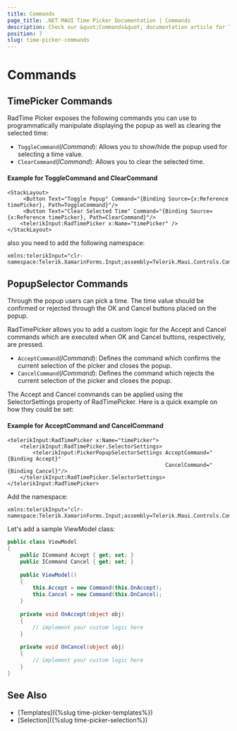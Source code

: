 ```yaml
---
title: Commands
page_title: .NET MAUI Time Picker Documentation | Commands
description: Check our &quot;Commands&quot; documentation article for Telerik TimePicker for .NET MAUI.
position: 7
slug: time-picker-commands
---
```


# Commands

## TimePicker Commands

RadTime Picker exposes the following commands you can use to programmatically manipulate displaying the popup as well as clearing the selected time:

* `ToggleCommand`(*ICommand*): Allows you to show/hide the popup used for selecting a time value.
* `ClearCommand`(*ICommand*): Allows you to clear the selected time.

#### Example for ToggleCommand and ClearCommand

```XAML
<StackLayout>
	 <Button Text="Toggle Popup" Command="{Binding Source={x:Reference timePicker}, Path=ToggleCommand}"/>
     <Button Text="Clear Selected Time" Command="{Binding Source={x:Reference timePicker}, Path=ClearCommand}"/>
	<telerikInput:RadTimePicker x:Name="timePicker" />
</StackLayout>
```

also you need to add the following namespace:

```XAML
xmlns:telerikInput="clr-namespace:Telerik.XamarinForms.Input;assembly=Telerik.Maui.Controls.Compatibility"
```

## PopupSelector Commands

Through the popup users can pick a time. The time value should be confirmed or rejected through the OK and Cancel buttons placed on the popup. 

RadTimePicker allows you to add a custom logic for the Accept and Cancel commands which are executed when OK and Cancel buttons, respectively, are pressed. 

* `AcceptCommand`(*ICommand*): Defines the command which confirms the current selection of the picker and closes the popup. 
* `CancelCommand`(*ICommand*): Defines the command which rejects the current selection of the picker and closes the popup.

The Accept and Cancel commands can be applied using the SelectorSettings property of RadTimePicker. Here is a quick example on how they could be set:

#### Example for AcceptCommand and CancelCommand

```XAML
<telerikInput:RadTimePicker x:Name="timePicker">
	<telerikInput:RadTimePicker.SelectorSettings>
		<telerikInput:PickerPopupSelectorSettings AcceptCommand="{Binding Accept}"  
												  CancelCommand="{Binding Cancel}"/>
	</telerikInput:RadTimePicker.SelectorSettings>
</telerikInput:RadTimePicker>
```

Add the namespace:

```XAML
xmlns:telerikInput="clr-namespace:Telerik.XamarinForms.Input;assembly=Telerik.Maui.Controls.Compatibility"
```

Let's add a sample ViewModel class:

```C#
public class ViewModel
{
    public ICommand Accept { get; set; }
    public ICommand Cancel { get; set; }
	
    public ViewModel()
    {
        this.Accept = new Command(this.OnAccept);
        this.Cancel = new Command(this.OnCancel);
    }
	
    private void OnAccept(object obj)
    {
        // implement your custom logic here
    }
	
    private void OnCancel(object obj)
    {
        // implement your custom logic here
    }
}
```

## See Also

- [Templates]({%slug time-picker-templates%})
- [Selection]({%slug time-picker-selection%})